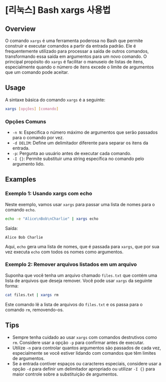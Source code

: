 # [리눅스] Bash xargs 사용법

## Overview
O comando `xargs` é uma ferramenta poderosa no Bash que permite construir e executar comandos a partir da entrada padrão. Ele é frequentemente utilizado para processar a saída de outros comandos, transformando essa saída em argumentos para um novo comando. O principal propósito do `xargs` é facilitar o manuseio de listas de itens, especialmente quando o número de itens excede o limite de argumentos que um comando pode aceitar.

## Usage
A sintaxe básica do comando `xargs` é a seguinte:

```bash
xargs [opções] [comando]
```

### Opções Comuns
- `-n N`: Especifica o número máximo de argumentos que serão passados para o comando por vez.
- `-d DELIM`: Define um delimitador diferente para separar os itens da entrada.
- `-p`: Pergunta ao usuário antes de executar cada comando.
- `-I {}`: Permite substituir uma string específica no comando pelo argumento lido.

## Examples
### Exemplo 1: Usando xargs com echo
Neste exemplo, vamos usar `xargs` para passar uma lista de nomes para o comando `echo`.

```bash
echo -e "Alice\nBob\nCharlie" | xargs echo
```
Saída:
```
Alice Bob Charlie
```
Aqui, `echo` gera uma lista de nomes, que é passada para `xargs`, que por sua vez executa `echo` com todos os nomes como argumentos.

### Exemplo 2: Remover arquivos listados em um arquivo
Suponha que você tenha um arquivo chamado `files.txt` que contém uma lista de arquivos que deseja remover. Você pode usar `xargs` da seguinte forma:

```bash
cat files.txt | xargs rm
```
Este comando lê a lista de arquivos do `files.txt` e os passa para o comando `rm`, removendo-os.

## Tips
- Sempre tenha cuidado ao usar `xargs` com comandos destrutivos como `rm`. Considere usar a opção `-p` para confirmar antes de executar.
- Utilize `-n` para controlar quantos argumentos são passados de cada vez, especialmente se você estiver lidando com comandos que têm limites de argumentos.
- Se a entrada contiver espaços ou caracteres especiais, considere usar a opção `-d` para definir um delimitador apropriado ou utilizar `-I {}` para maior controle sobre a substituição de argumentos.